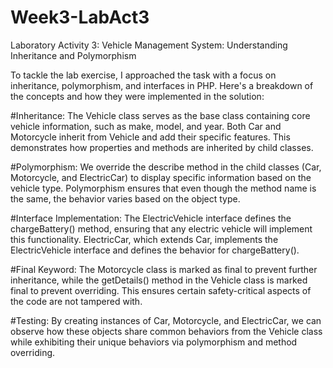 # Week3-LabAct3
Laboratory Activity 3: Vehicle Management System: Understanding Inheritance and Polymorphism

To tackle the lab exercise, I approached the task with a focus on inheritance, polymorphism, and interfaces in PHP. 
Here's a breakdown of the concepts and how they were implemented in the solution:

#Inheritance:
The Vehicle class serves as the base class containing core vehicle information, such as make, model, and year. 
Both Car and Motorcycle inherit from Vehicle and add their specific features. 
This demonstrates how properties and methods are inherited by child classes.

#Polymorphism:
We override the describe method in the child classes (Car, Motorcycle, and ElectricCar) to display specific information based on the vehicle type. 
Polymorphism ensures that even though the method name is the same, the behavior varies based on the object type.

#Interface Implementation:
The ElectricVehicle interface defines the chargeBattery() method, ensuring that any electric vehicle will implement this functionality. 
ElectricCar, which extends Car, implements the ElectricVehicle interface and defines the behavior for chargeBattery().

#Final Keyword:
The Motorcycle class is marked as final to prevent further inheritance, while the getDetails() method in the Vehicle class is marked final to prevent overriding. 
This ensures certain safety-critical aspects of the code are not tampered with.

#Testing:
By creating instances of Car, Motorcycle, and ElectricCar, we can observe how these objects share common behaviors from the Vehicle class while exhibiting their unique behaviors via polymorphism and method overriding.
